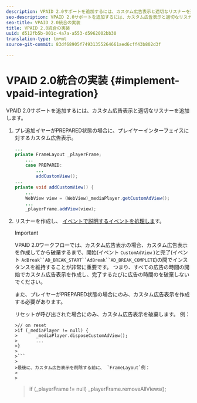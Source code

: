 ```yaml
---
description: VPAID 2.0サポートを追加するには、カスタム広告表示と適切なリスナーを追加します。
seo-description: VPAID 2.0サポートを追加するには、カスタム広告表示と適切なリスナーを追加します。
seo-title: VPAID 2.0統合の実装
title: VPAID 2.0統合の実装
uuid: d512fb5b-001c-4a7a-a553-d5962002bb30
translation-type: tm+mt
source-git-commit: 83df68905f74931355264661aed6cff43b802d3f

---
```



# VPAID 2.0統合の実装 {#implement-vpaid-integration}

VPAID 2.0サポートを追加するには、カスタム広告表示と適切なリスナーを追加します。

1. プレ追加イヤーがPREPARED状態の場合に、プレイヤーインターフェイスに対するカスタム広告表示。

   ```java
   ... 
   private FrameLayout _playerFrame; 
       ... 
       case PREPARED: 
           ... 
           addCustomView(); 
   ... 
   private void addCustomView() { 
       ... 
       WebView view = (WebView)_mediaPlayer.getCustomAdView(); 
       ... 
       _playerFrame.addView(view);
   ```

1. リスナーを作成し、 [イベントで説明するイベントを処理しま](../../../../tvsdk-3x-android-prog/android-3x-events-notifications/events-summary/android-3x-events-summary.md)す。

   >[!IMPORTANT]
   >
   >VPAID 2.0ワークフローでは、カスタム広告表示の場合、カスタム広告表示を作成してから破棄するまで、開始(イベント `CustomAdView` )と完了(イベント `AdBreak``AD_BREAK_START``AdBreak``AD_BREAK_COMPLETE`)の間でインスタンスを維持することが非常に重要です。 つまり、すべての広告の時間の開始でカスタム広告表示を作成し、完了するたびに広告の時間のを破棄しないでください。
   >
   >
   >また、プレイヤーがPREPARED状態の場合にのみ、カスタム広告表示を作成する必要があります。
   >
   >
   >リセットが呼び出された場合にのみ、カスタム広告表示を破棄します。 例：
   >
   >
   ```
   >// on reset 
   >if (_mediaPlayer != null) { 
   >       _mediaPlayer.disposeCustomAdView(); 
   >       ... 
   >} 
   >
   >```
   >
   >最後に、カスタム広告表示を削除する前に、 `FrameLayout`例：
   >
   >
   ```
   >if (_playerFrame != null) 
   >       _playerFrame.removeAllViews(); 
   >```
